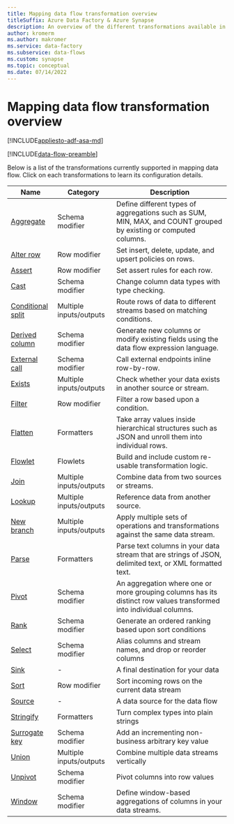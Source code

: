 ```yaml
---
title: Mapping data flow transformation overview
titleSuffix: Azure Data Factory & Azure Synapse
description: An overview of the different transformations available in mapping data flow
author: kromerm
ms.author: makromer
ms.service: data-factory
ms.subservice: data-flows
ms.custom: synapse
ms.topic: conceptual
ms.date: 07/14/2022
---
```


# Mapping data flow transformation overview

[!INCLUDE[appliesto-adf-asa-md](includes/appliesto-adf-asa-md.md)] 

[!INCLUDE[data-flow-preamble](includes/data-flow-preamble.md)]

Below is a list of the transformations currently supported in mapping data flow. Click on each transformations to learn its configuration details.

| Name | Category | Description |
| ---- | -------- | ----------- |
| [Aggregate](data-flow-aggregate.md) | Schema modifier | Define different types of aggregations such as SUM, MIN, MAX, and COUNT grouped by existing or computed columns. | 
| [Alter row](data-flow-alter-row.md) | Row modifier | Set insert, delete, update, and upsert policies on rows. |
| [Assert](data-flow-assert.md) | Row modifier | Set assert rules for each row. |
| [Cast](data-flow-cast.md) | Schema modifier | Change column data types with type checking. |
| [Conditional split](data-flow-conditional-split.md) | Multiple inputs/outputs | Route rows of data to different streams based on matching conditions. |
| [Derived column](data-flow-derived-column.md) | Schema modifier | Generate new columns or modify existing fields using the data flow expression language. | 
| [External call](data-flow-external-call.md) | Schema modifier | Call external endpoints inline row-by-row. | 
| [Exists](data-flow-exists.md) | Multiple inputs/outputs | Check whether your data exists in another source or stream. | 
| [Filter](data-flow-filter.md) | Row modifier | Filter a row based upon a condition. |
| [Flatten](data-flow-flatten.md) | Formatters |  Take array values inside hierarchical structures such as JSON and unroll them into individual rows. |
| [Flowlet](concepts-data-flow-flowlet.md) | Flowlets |  Build and include custom re-usable transformation logic. |
| [Join](data-flow-join.md) | Multiple inputs/outputs |  Combine data from two sources or streams. |
| [Lookup](data-flow-lookup.md) | Multiple inputs/outputs | Reference data from another source. |
| [New branch](data-flow-new-branch.md) | Multiple inputs/outputs | Apply multiple sets of operations and transformations against the same data stream. |
| [Parse](data-flow-parse.md) | Formatters |  Parse text columns in your data stream that are strings of JSON, delimited text, or XML formatted text. |
| [Pivot](data-flow-pivot.md) | Schema modifier | An aggregation where one or more grouping columns has its distinct row values transformed into individual columns. |
| [Rank](data-flow-rank.md) | Schema modifier | Generate an ordered ranking based upon sort conditions |
| [Select](data-flow-select.md) | Schema modifier | Alias columns and stream names, and drop or reorder columns |
| [Sink](data-flow-sink.md) | - | A final destination for your data |
| [Sort](data-flow-sort.md) | Row modifier | Sort incoming rows on the current data stream |
| [Source](data-flow-source.md) | - | A data source for the data flow |
| [Stringify](data-flow-stringify.md) | Formatters | Turn complex types into plain strings |
| [Surrogate key](data-flow-surrogate-key.md) | Schema modifier | Add an incrementing non-business arbitrary key value |
| [Union](data-flow-union.md) | Multiple inputs/outputs | Combine multiple data streams vertically |
| [Unpivot](data-flow-unpivot.md) | Schema modifier | Pivot columns into row values |
| [Window](data-flow-window.md) | Schema modifier |  Define window-based aggregations of columns in your data streams. |
